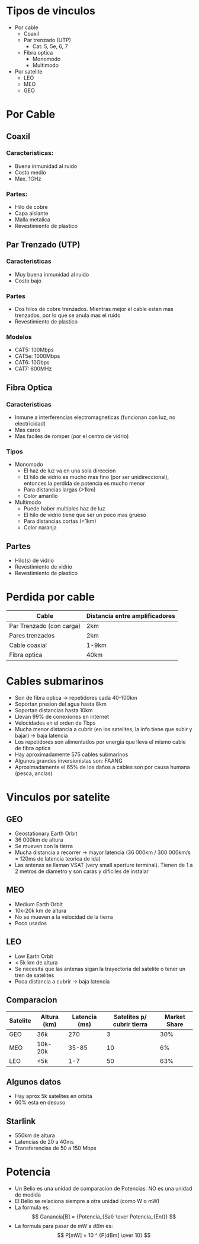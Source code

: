 # Tipos de vinculos
- Por cable
	- Coaxil
	- Par trenzado (UTP)
		- Cat: 5, 5e, 6, 7
	- Fibra optica
		- Monomodo
		- Multimodo
- Por satelite
	- LEO
	- MEO
	- GEO

# Por Cable
## Coaxil
### Caracteristicas:
- Buena inmunidad al ruido
- Costo medio
- Max. 1GHz
### Partes:
- Hilo de cobre
- Capa aislante
- Malla metalica
- Revestimiento de plastico
## Par Trenzado (UTP)
### Caracteristicas
- Muy buena inmunidad al ruido
- Costo bajo
### Partes
- Dos hilos de cobre trenzados. Mientras mejor el cable estan mas trenzados, por lo que se anula mas el ruido
- Revestimiento de plastico
### Modelos
- CAT5: 100Mbps
- CAT5e: 1000Mbps
- CAT6: 10Gbps
- CAT7: 600MHz
## Fibra Optica
### Caracteristicas
- Inmune a interferencias electromagneticas (funcionan con luz, no electricidad)
- Mas caros
- Mas faciles de romper (por el centro de vidrio)
### Tipos
- Monomodo
	- El haz de luz va en una sola direccion
	- El hilo de vidrio es mucho mas fino (por ser unidireccional), entonces la perdida de potencia es mucho menor
	- Para distancias largas (>1km)
	- Color amarillo
- Multimodo
	- Puede haber multiples haz de luz
	- El hilo de vidrio tiene que ser un poco mas grueso
	- Para distancias cortas (<1km)
	- Color naranja
## Partes
- Hilo(s) de vidrio
- Revestimiento de vidrio
- Revestimiento de plastico
# Perdida por cable

| Cable                    | Distancia entre amplificadores |
| ------------------------ | ------------------------------ |
| Par Trenzado (con carga) | 2km                            |
| Pares trenzados          | 2km                            |
| Cable coaxial            | 1-9km                          |
| Fibra optica             | 40km                           |
# Cables submarinos
- Son de fibra optica -> repetidores cada 40-100km
- Soportan presion del agua hasta 8km
- Soportan distancias hasta 10km
- Llevan 99% de conexiones en internet
- Velocidades en el orden de Tbps
- Mucha menor distancia a cubrir (en los satelites, la info tiene que subir y bajar) -> baja latencia
- Los repetidores son alimentados por energia que lleva el mismo cable de fibra optica
- Hay aproximadamente 575 cables submarinos
- Algunos grandes inversionistas son: FAANG
- Aproximadamente el 65% de los daños a cables son por causa humana (pesca, anclas)

# Vinculos por satelite
## GEO
- Geostationary Earth Orbit
- 36 000km de altura
- Se mueven con la tierra
- Mucha distancia a recorrer -> mayor latencia (36 000km / 300 000km/s = 120ms de latencia teorica de ida)
- Las antenas se llaman VSAT (very small aperture terminal). Tienen de 1 a 2 metros de diametro y son caras y dificiles de instalar
## MEO
- Medium Earth Orbit
- 10k-20k km de altura
- No se mueven a la velocidad de la tierra
- Poco usados
## LEO
- Low Earth Orbit
- < 5k km de altura
- Se necesita que las antenas sigan la trayectoria del satelite o tener un tren de satelites
- Poca distancia a cubrir -> baja latencia
## Comparacion

| Satelite | Altura (km) | Latencia (ms) | Satelites p/ cubrir tierra | Market Share |
| -------- | ----------- | ------------- | -------------------------- | ------------ |
| GEO      | 36k         | 270           | 3                          | 30%          |
| MEO      | 10k-20k     | 35-85         | 10                         | 6%           |
| LEO      | <5k         | 1-7           | 50                         | 63%          |
## Algunos datos
- Hay aprox 5k satelites en orbita
- 60% esta en desuso
## Starlink
- 550km de altura
- Latencias de 20 a 40ms
- Transferencias de 50 a 150 Mbps
# Potencia
- Un Belio es una unidad de comparacion de Potencias. NO es una unidad de medida
- El Belio se relaciona siempre a otra unidad (como W o mW)
- La formula es:
$$
Ganancia[B] = {Potencia_{Sal} \over Potencia_{Ent}}
$$
- La formula para pasar de $mW$ a $dBm$ es:
$$
P[mW] = 10 ^ {P[dBm] \over 10}
$$
